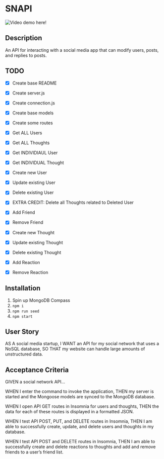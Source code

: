# SNAPI

![Video demo here!](https://drive.google.com/file/d/1nqkFZBcp99enAc6m3H2X4wYksQ79uZyz/view?usp=sharing)

## Description
An API for interacting with a social media app that can modify users, posts, and replies to posts. 

## TODO
- [x] Create base README
- [x] Create server.js
- [x] Create connection.js
- [x] Create base models
- [x] Create some routes 
- [x] Get ALL Users
- [x] Get ALL Thoughts
- [x] Get INDIVIDIAUL User
- [x] Get INDIVIDUAL Thought
- [x] Create new User
- [x] Update existing User
- [x] Delete existing User
- [x] EXTRA CREDIT: Delete all Thoughts related to Deleted User
- [x] Add Friend
- [x] Remove Friend
- [x] Create new Thought
- [x] Update existing Thought
- [x] Delete existing Thought
- [x] Add Reaction
- [x] Remove Reaction



## Installation
1. Spin up MongoDB Compass
2. `npm i`
3. `npm run seed`
4. `npm start`

## User Story

AS A social media startup,
I WANT an API for my social network that uses a NoSQL database,
SO THAT my website can handle large amounts of unstructured data.

## Acceptance Criteria

GIVEN a social network API...

WHEN I enter the command to invoke the application,
THEN my server is started and the Mongoose models are synced to the MongoDB database.

WHEN I open API GET routes in Insomnia for users and thoughts,
THEN the data for each of these routes is displayed in a formatted JSON.

WHEN I test API POST, PUT, and DELETE routes in Insomnia,
THEN I am able to successfully create, update, and delete users and thoughts in my database.

WHEN I test API POST and DELETE routes in Insomnia,
THEN I am able to successfully create and delete reactions to thoughts and add and remove friends to a user’s friend list.
